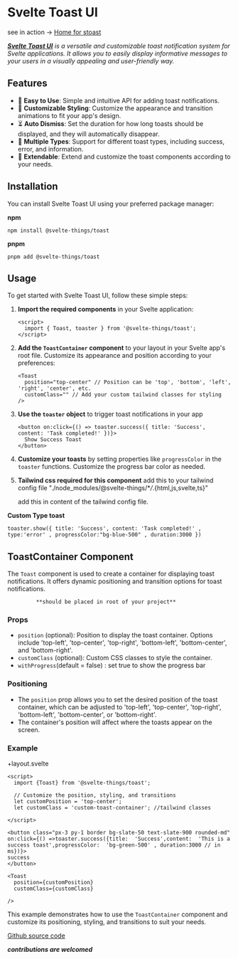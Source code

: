# Svelte Toast UI

see in action -> [Home for stoast](https://stoast.vercel.app/)

_[**Svelte Toast UI**](https://github.com/itsarunkumar/svelte-toast) is a versatile and customizable toast notification system for Svelte applications. It allows you to easily display informative messages to your users in a visually appealing and user-friendly way._

## Features

- 🚀 **Easy to Use**: Simple and intuitive API for adding toast notifications.
- 🎨 **Customizable Styling**: Customize the appearance and transition animations to fit your app's design.
- ⏳ **Auto Dismiss**: Set the duration for how long toasts should be displayed, and they will automatically disappear.
- 🌈 **Multiple Types**: Support for different toast types, including success, error, and information.
- 🧩 **Extendable**: Extend and customize the toast components according to your needs.

## Installation

You can install Svelte Toast UI using your preferred package manager:

**npm**

```
npm install @svelte-things/toast
```

**pnpm**

```
pnpm add @svelte-things/toast
```

## Usage

To get started with Svelte Toast UI, follow these simple steps:

1.  **Import the required components** in your Svelte application:

    ```
    <script>
      import { Toast, toaster } from '@svelte-things/toast';
    </script>
    ```

2.  **Add the `ToastContainer` component** to your layout in your Svelte app's root file. Customize its appearance and position according to your preferences:

    ```
    <Toast
      position="top-center" // Position can be 'top', 'bottom', 'left', 'right', 'center', etc.
      customClass="" // Add your custom tailwind classes for styling
    />
    ```

3.  **Use the `toaster` object** to trigger toast notifications in your app
    ```
    <button on:click={() => toaster.success({ title: 'Success', content: 'Task completed!' })}>
      Show Success Toast
    </button>
    ```
4.  **Customize your toasts** by setting properties like `progressColor` in the `toaster` functions. Customize the progress bar color as needed.
5.  **Tailwind css required for this component** add this to your tailwind config file
    "./node_modules/@svelte-things/\*_/_.{html,js,svelte,ts}"

    add this in content of the tailwind config file.

**Custom Type toast**

```
toaster.show({ title: 'Success', content: 'Task completed!' , type:'error' , progressColor:"bg-blue-500" , duration:3000 })
```

## ToastContainer Component

The `Toast` component is used to create a container for displaying toast notifications. It offers dynamic positioning and transition options for toast notifications.

             **should be placed in root of your project**

### Props

- `position` (optional): Position to display the toast container. Options include 'top-left', 'top-center', 'top-right', 'bottom-left', 'bottom-center', and 'bottom-right'.
- `customClass` (optional): Custom CSS classes to style the container.
- `withProgress`(default = false) : set true to show the progress bar

### Positioning

- The `position` prop allows you to set the desired position of the toast container, which can be adjusted to 'top-left', 'top-center', 'top-right', 'bottom-left', 'bottom-center', or 'bottom-right'.
- The container's position will affect where the toasts appear on the screen.

### Example

+layout.svelte

```
<script>
  import {Toast} from '@svelte-things/toast';

  // Customize the position, styling, and transitions
  let customPosition = 'top-center';
  let customClass = 'custom-toast-container'; //tailwind classes

</script>

<button class="px-3 py-1 border bg-slate-50 text-slate-900 rounded-md" on:click={() =>toaster.success({title:  'Success',content:  'This is a success toast',progressColor:  'bg-green-500' , duration:3000 // in ms})}>
success
</button>

<Toast
  position={customPosition}
  customClass={customClass}

/>
```

This example demonstrates how to use the `ToastContainer` component and customize its positioning, styling, and transitions to suit your needs.

[Github source code](https://github.com/itsarunkumar/svelte-toast)

**_contributions are welcomed_**
